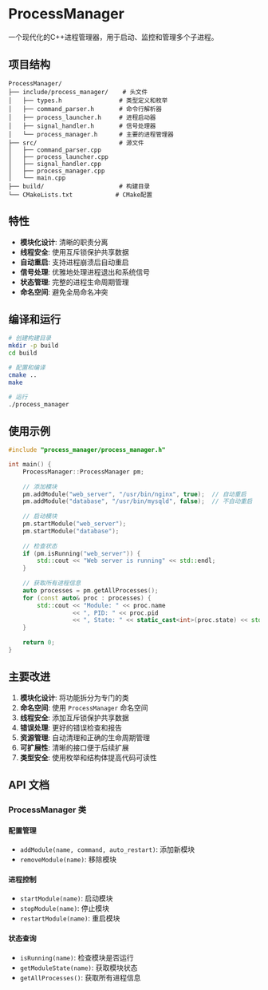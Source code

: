 # ProcessManager

一个现代化的C++进程管理器，用于启动、监控和管理多个子进程。

## 项目结构

```
ProcessManager/
├── include/process_manager/    # 头文件
│   ├── types.h                # 类型定义和枚举
│   ├── command_parser.h       # 命令行解析器
│   ├── process_launcher.h     # 进程启动器
│   ├── signal_handler.h       # 信号处理器
│   └── process_manager.h      # 主要的进程管理器
├── src/                       # 源文件
│   ├── command_parser.cpp
│   ├── process_launcher.cpp
│   ├── signal_handler.cpp
│   ├── process_manager.cpp
│   └── main.cpp
├── build/                     # 构建目录
└── CMakeLists.txt            # CMake配置
```

## 特性

- **模块化设计**: 清晰的职责分离
- **线程安全**: 使用互斥锁保护共享数据
- **自动重启**: 支持进程崩溃后自动重启
- **信号处理**: 优雅地处理进程退出和系统信号
- **状态管理**: 完整的进程生命周期管理
- **命名空间**: 避免全局命名冲突

## 编译和运行

```bash
# 创建构建目录
mkdir -p build
cd build

# 配置和编译
cmake ..
make

# 运行
./process_manager
```

## 使用示例

```cpp
#include "process_manager/process_manager.h"

int main() {
    ProcessManager::ProcessManager pm;
    
    // 添加模块
    pm.addModule("web_server", "/usr/bin/nginx", true);  // 自动重启
    pm.addModule("database", "/usr/bin/mysqld", false);  // 不自动重启
    
    // 启动模块
    pm.startModule("web_server");
    pm.startModule("database");
    
    // 检查状态
    if (pm.isRunning("web_server")) {
        std::cout << "Web server is running" << std::endl;
    }
    
    // 获取所有进程信息
    auto processes = pm.getAllProcesses();
    for (const auto& proc : processes) {
        std::cout << "Module: " << proc.name 
                  << ", PID: " << proc.pid 
                  << ", State: " << static_cast<int>(proc.state) << std::endl;
    }
    
    return 0;
}
```

## 主要改进

1. **模块化设计**: 将功能拆分为专门的类
2. **命名空间**: 使用 `ProcessManager` 命名空间
3. **线程安全**: 添加互斥锁保护共享数据
4. **错误处理**: 更好的错误检查和报告
5. **资源管理**: 自动清理和正确的生命周期管理
6. **可扩展性**: 清晰的接口便于后续扩展
7. **类型安全**: 使用枚举和结构体提高代码可读性

## API 文档

### ProcessManager 类

#### 配置管理
- `addModule(name, command, auto_restart)`: 添加新模块
- `removeModule(name)`: 移除模块

#### 进程控制
- `startModule(name)`: 启动模块
- `stopModule(name)`: 停止模块
- `restartModule(name)`: 重启模块

#### 状态查询
- `isRunning(name)`: 检查模块是否运行
- `getModuleState(name)`: 获取模块状态
- `getAllProcesses()`: 获取所有进程信息
